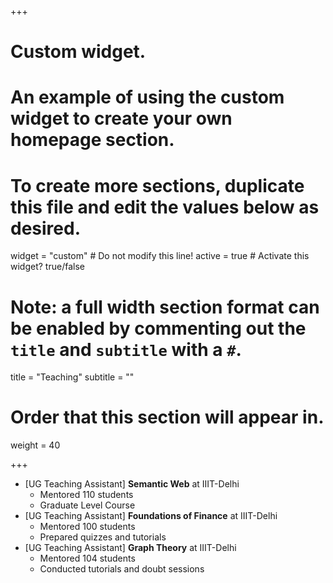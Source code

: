 +++
# Custom widget.
# An example of using the custom widget to create your own homepage section.
# To create more sections, duplicate this file and edit the values below as desired.
widget = "custom"  # Do not modify this line!
active = true  # Activate this widget? true/false

# Note: a full width section format can be enabled by commenting out the `title` and `subtitle` with a `#`.
title = "Teaching"
subtitle = ""

# Order that this section will appear in.
weight = 40

+++

* [UG Teaching Assistant] __Semantic Web__ at IIIT-Delhi
  * Mentored 110 students
  * Graduate Level Course
* [UG Teaching Assistant] __Foundations of Finance__ at IIIT-Delhi
  * Mentored 100 students
  * Prepared quizzes and tutorials
* [UG Teaching Assistant] __Graph Theory__ at IIIT-Delhi
  * Mentored 104 students
  * Conducted tutorials and doubt sessions
